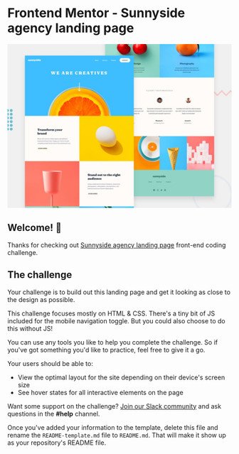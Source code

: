 # Frontend Mentor - Sunnyside agency landing page

![Design preview for the Sunnyside agency landing page coding challenge](./design/desktop-preview.jpg)

## Welcome! 👋

Thanks for checking out [Sunnyside agency landing page](https://jhcueva.github.io/sunnyside_agency_challenge/) front-end coding challenge.

## The challenge

Your challenge is to build out this landing page and get it looking as close to the design as possible.

This challenge focuses mostly on HTML & CSS. There's a tiny bit of JS included for the mobile navigation toggle. But you could also choose to do this without JS!

You can use any tools you like to help you complete the challenge. So if you've got something you'd like to practice, feel free to give it a go.

Your users should be able to:

- View the optimal layout for the site depending on their device's screen size
- See hover states for all interactive elements on the page

Want some support on the challenge? [Join our Slack community](https://www.frontendmentor.io/slack) and ask questions in the **#help** channel.

Once you've added your information to the template, delete this file and rename the `README-template.md` file to `README.md`. That will make it show up as your repository's README file.
